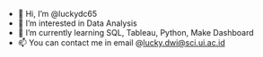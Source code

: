 - 👋 Hi, I’m @luckydc65
- 👀 I’m interested in Data Analysis
- 🌱 I’m currently learning SQL, Tableau, Python, Make Dashboard
- 📫 You can contact me in email @lucky.dwi@sci.ui.ac.id

<!---
luckydc65/luckydc65 is a ✨ special ✨ repository because its `README.md` (this file) appears on your GitHub profile.
You can click the Preview link to take a look at your changes.
--->
